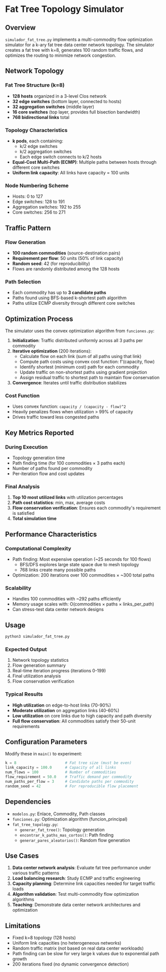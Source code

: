 # Fat Tree Topology Simulator

## Overview

`simulador_fat_tree.py` implements a multi-commodity flow optimization simulator for a k-ary fat tree data center network topology. The simulator creates a fat tree with k=8, generates 100 random traffic flows, and optimizes the routing to minimize network congestion.

## Network Topology

### Fat Tree Structure (k=8)
- **128 hosts** organized in a 3-level Clos network
- **32 edge switches** (bottom layer, connected to hosts)
- **32 aggregation switches** (middle layer)
- **16 core switches** (top layer, provides full bisection bandwidth)
- **768 bidirectional links** total

### Topology Characteristics
- **k pods**, each containing:
  - k/2 edge switches
  - k/2 aggregation switches
  - Each edge switch connects to k/2 hosts
- **Equal-Cost Multi-Path (ECMP)**: Multiple paths between hosts through different core switches
- **Uniform link capacity**: All links have capacity = 100 units

### Node Numbering Scheme
- Hosts: 0 to 127
- Edge switches: 128 to 191
- Aggregation switches: 192 to 255
- Core switches: 256 to 271

## Traffic Pattern

### Flow Generation
- **100 random commodities** (source-destination pairs)
- **Requirement per flow**: 50 units (50% of link capacity)
- **Random seed**: 42 (for reproducibility)
- Flows are randomly distributed among the 128 hosts

### Path Selection
- Each commodity has up to **3 candidate paths**
- Paths found using BFS-based k-shortest path algorithm
- Paths utilize ECMP diversity through different core switches

## Optimization Process

The simulator uses the convex optimization algorithm from `funciones.py`:

1. **Initialization**: Traffic distributed uniformly across all 3 paths per commodity
2. **Iterative optimization** (200 iterations):
   - Calculate flow on each link (sum of all paths using that link)
   - Compute path costs using convex cost function: f'(capacity, flow)
   - Identify shortest (minimum cost) path for each commodity
   - Update traffic on non-shortest paths using gradient projection
   - Assign residual traffic to shortest path to maintain flow conservation
3. **Convergence**: Iterates until traffic distribution stabilizes

### Cost Function
- Uses convex function: `capacity / (capacity - flow)^2`
- Heavily penalizes flows when utilization > 99% of capacity
- Drives traffic toward less congested paths

## Key Metrics Reported

### During Execution
- Topology generation time
- Path finding time (for 100 commodities × 3 paths each)
- Number of paths found per commodity
- Per-iteration flow and cost updates

### Final Analysis
1. **Top 10 most utilized links** with utilization percentages
2. **Path cost statistics**: min, max, average costs
3. **Flow conservation verification**: Ensures each commodity's requirement is satisfied
4. **Total simulation time**

## Performance Characteristics

### Computational Complexity
- Path finding: Most expensive operation (~25 seconds for 100 flows)
  - BFS/DFS explores large state space due to mesh topology
  - 768 links create many possible paths
- Optimization: 200 iterations over 100 commodities × ~300 total paths

### Scalability
- Handles 100 commodities with ~292 paths efficiently
- Memory usage scales with: O(commodities × paths × links_per_path)
- Can stress-test data center network designs

## Usage

```bash
python3 simulador_fat_tree.py
```

### Expected Output
1. Network topology statistics
2. Flow generation summary
3. Real-time iteration progress (iterations 0-199)
4. Final utilization analysis
5. Flow conservation verification

### Typical Results
- **High utilization** on edge-to-host links (70-90%)
- **Moderate utilization** on aggregation links (40-60%)
- **Low utilization** on core links due to high capacity and path diversity
- **Full flow conservation**: All commodities satisfy their 50-unit requirements

## Configuration Parameters

Modify these in `main()` to experiment:

```python
k = 8                      # Fat tree size (must be even)
link_capacity = 100.0      # Capacity of all links
num_flows = 100            # Number of commodities
flow_requirement = 50.0    # Traffic demand per commodity
num_paths_per_flow = 3     # Candidate paths per commodity
random_seed = 42           # For reproducible flow placement
```

## Dependencies

- `modelos.py`: Enlace, Commodity, Path classes
- `funciones.py`: Optimization algorithm (funcion_principal)
- `fat_tree_topology.py`:
  - `generar_fat_tree()`: Topology generation
  - `encontrar_k_paths_mas_cortos()`: Path finding
  - `generar_pares_aleatorios()`: Random flow generation

## Use Cases

1. **Data center network analysis**: Evaluate fat tree performance under various traffic patterns
2. **Load balancing research**: Study ECMP and traffic engineering
3. **Capacity planning**: Determine link capacities needed for target traffic loads
4. **Algorithm validation**: Test multi-commodity flow optimization algorithms
5. **Teaching**: Demonstrate data center network architectures and optimization

## Limitations

- Fixed k=8 topology (128 hosts)
- Uniform link capacities (no heterogeneous networks)
- Random traffic matrix (not based on real data center workloads)
- Path finding can be slow for very large k values due to exponential path growth
- 200 iterations fixed (no dynamic convergence detection)
